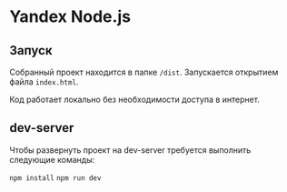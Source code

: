 # Yandex Node.js
## Запуск
Собранный проект находится в папке `/dist`. Запускается открытием файла `index.html`.

Код работает локально без необходимости доступа в интернет. 

## dev-server
Чтобы развернуть проект на dev-server требуется выполнить следующие команды:

`npm install`
`npm run dev`
